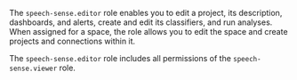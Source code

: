 The `speech-sense.editor` role enables you to edit a project, its description, dashboards, and alerts, create and edit its classifiers, and run analyses. When assigned for a space, the role allows you to edit the space and create projects and connections within it.

The `speech-sense.editor` role includes all permissions of the `speech-sense.viewer` role.